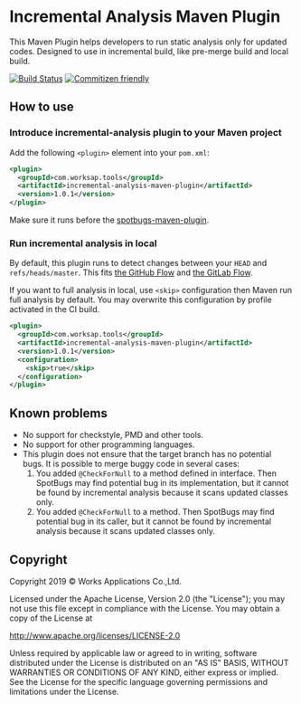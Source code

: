 # Incremental Analysis Maven Plugin

This Maven Plugin helps developers to run static analysis only for updated codes.
Designed to use in incremental build, like pre-merge build and local build.

[![Build Status](https://travis-ci.com/WorksApplications/incremental-analysis.svg?branch=master)](https://travis-ci.com/WorksApplications/incremental-analysis)
[![Commitizen friendly](https://img.shields.io/badge/commitizen-friendly-brightgreen.svg)](http://commitizen.github.io/cz-cli/)

## How to use

### Introduce incremental-analysis plugin to your Maven project

Add the following `<plugin>` element into your `pom.xml`:

```xml
<plugin>
  <groupId>com.worksap.tools</groupId>
  <artifactId>incremental-analysis-maven-plugin</artifactId>
  <version>1.0.1</version>
</plugin>
```

Make sure it runs before the [spotbugs-maven-plugin](https://github.com/spotbugs/spotbugs-maven-plugin/).

### Run incremental analysis in local

By default, this plugin runs to detect changes between your `HEAD` and `refs/heads/master`.
This fits [the GitHub Flow](https://githubflow.github.io/) and [the GitLab Flow](https://docs.gitlab.com/ee/workflow/gitlab_flow.html).

If you want to full analysis in local, use `<skip>` configuration then Maven run full analysis by default.
You may overwrite this configuration by profile activated in the CI build.

```xml
<plugin>
  <groupId>com.worksap.tools</groupId>
  <artifactId>incremental-analysis-maven-plugin</artifactId>
  <version>1.0.1</version>
  <configuration>
    <skip>true</skip>
  </configuration>
</plugin>
```

## Known problems

* No support for checkstyle, PMD and other tools.
* No support for other programming languages.
* This plugin does not ensure that the target branch has no potential bugs. It is possible to merge buggy code in several cases:
    1. You added `@CheckForNull` to a method defined in interface. Then SpotBugs may find potential bug in its implementation, but it cannot be found by incremental analysis because it scans updated classes only.
    2. You added `@CheckForNull` to a method. Then SpotBugs may find potential bug in its caller, but it cannot be found by incremental analysis because it scans updated classes only.

## Copyright

Copyright 2019 &copy; Works Applications Co.,Ltd.

Licensed under the Apache License, Version 2.0 (the "License");
you may not use this file except in compliance with the License.
You may obtain a copy of the License at

http://www.apache.org/licenses/LICENSE-2.0

Unless required by applicable law or agreed to in writing, software
distributed under the License is distributed on an "AS IS" BASIS,
WITHOUT WARRANTIES OR CONDITIONS OF ANY KIND, either express or implied.
See the License for the specific language governing permissions and
limitations under the License.
